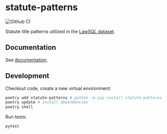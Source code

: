 # statute-patterns

![Github CI](https://github.com/justmars/statute-patterns/actions/workflows/main.yml/badge.svg)

Statute title patterns utilized in the [LawSQL dataset](https://lawsql.com).

## Documentation

See [documentation](https://justmars.github.io/statute-patterns).

## Development

Checkout code, create a new virtual environment:

```sh
poetry add statute-patterns # python -m pip install statute-patterns
poetry update # install dependencies
poetry shell
```

Run tests:

```sh
pytest
```
